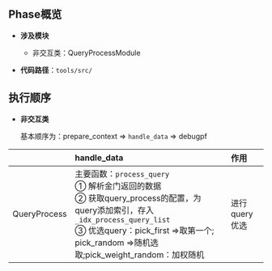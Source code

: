 ## Phase概览

*   **涉及模块**
    *   非交互类：QueryProcessModule

*   **代码路径**：`tools/src/`

## 执行顺序

*   **非交互类**

    基本顺序为：prepare_context => `handle_data` => debugpf

|              | handle_data                                                  | 作用          |
| :----------- | :----------------------------------------------------------- | :------------ |
| QueryProcess | 主要函数：`process_query`<br>① 解析金门返回的数据<br>② 获取query_process的配置，为query添加索引，存入`_idx_process_query_list`<br>③ 优选query：pick_first =>取第一个; pick_random =>随机选取;pick_weight_random：加权随机 | 进行query优选 |



